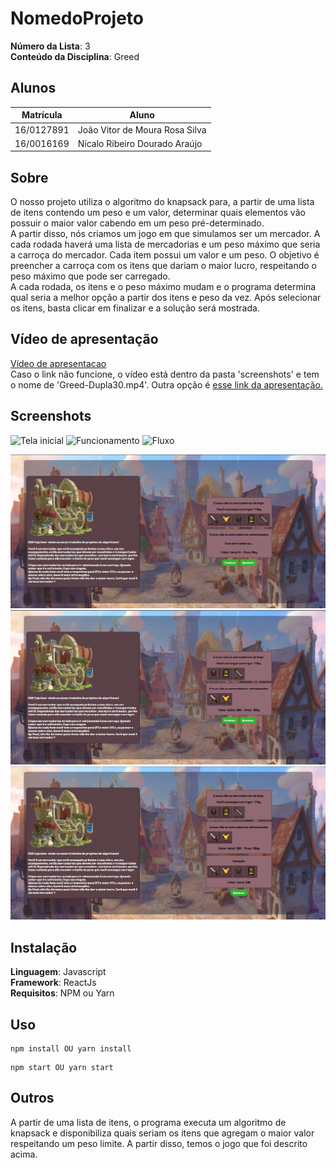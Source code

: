 # NomedoProjeto

**Número da Lista**: 3<br>
**Conteúdo da Disciplina**: Greed<br>

## Alunos
|Matrícula | Aluno |
| -- | -- |
| 16/0127891  |  João Vitor de Moura Rosa Silva |
| 16/0016169  |  Nícalo Ribeiro Dourado Araújo |

## Sobre 
O nosso projeto utiliza o algoritmo do knapsack para, a partir de uma lista de itens contendo um peso e um valor, determinar quais elementos vão possuir o maior valor cabendo em um peso pré-determinado.  
A partir disso, nós criamos um jogo em que simulamos ser um mercador. A cada rodada haverá uma lista de mercadorias e um peso máximo que seria a carroça do mercador. Cada item possui um valor e um peso. O objetivo é preencher a carroça com os itens que dariam o maior lucro, respeitando o peso máximo que pode ser carregado.  
A cada rodada, os itens e o peso máximo mudam e o programa determina qual seria a melhor opção a partir dos itens e peso da vez. Após selecionar os itens, basta clicar em finalizar e a solução será mostrada.

## Vídeo de apresentação  
[Vídeo de apresentacao](screenshots/Greed-Dupla30.mp4)  
Caso o link não funcione, o vídeo está dentro da pasta 'screenshots' e tem o nome de 'Greed-Dupla30.mp4'.
Outra opção é [esse link da apresentação.](https://unbbr-my.sharepoint.com/:v:/r/personal/160016169_aluno_unb_br/Documents/Grava%C3%A7%C3%B5es/Greed%20-%20Dupla%2030-20220307_201418-Grava%C3%A7%C3%A3o%20de%20Reuni%C3%A3o.mp4?csf=1&web=1&e=V03Cpx)

## Screenshots
![Tela inicial](screenshots/gif1.gif)
![Funcionamento](screenshots/gif2.gif)
![Fluxo](screenshots/gif3.gif)

![Tela inicial](screenshots/print1.png)
![Funcionamento](screenshots/print2.png)
![Fluxo](screenshots/print3.png)


## Instalação 
**Linguagem**: Javascript<br>
**Framework**: ReactJs<br>
**Requisitos**: NPM ou Yarn<br>

## Uso 
```
npm install OU yarn install
```

```
npm start OU yarn start
```

## Outros 
A partir de uma lista de itens, o programa executa um algoritmo de knapsack e disponibiliza quais seriam os itens que agregam o maior valor respeitando um peso limite. A partir disso, temos o jogo que foi descrito acima.




